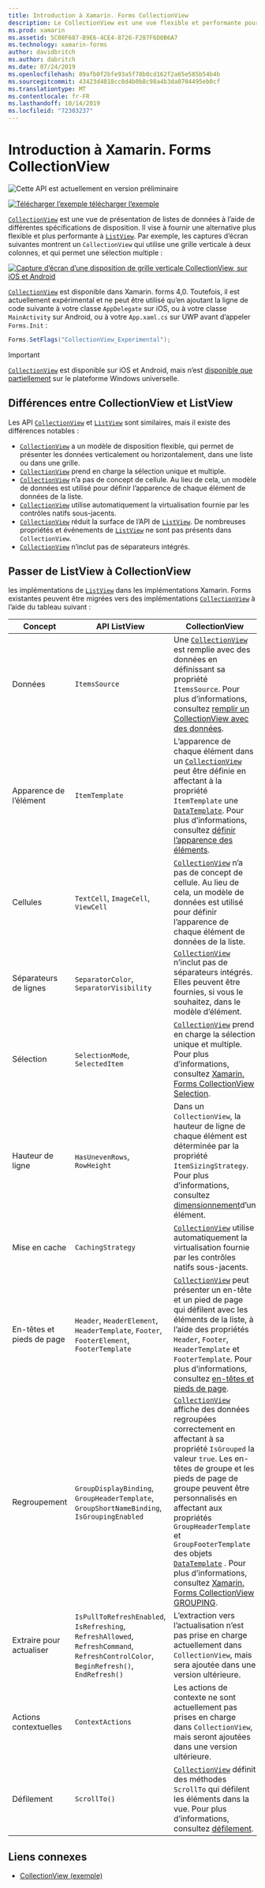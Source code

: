 ```yaml
---
title: Introduction à Xamarin. Forms CollectionView
description: Le CollectionView est une vue flexible et performante pour la présentation de listes de données à l’aide de différentes spécifications de disposition.
ms.prod: xamarin
ms.assetid: 5C08F687-B9E6-4CE4-8726-F287F6D0B6A7
ms.technology: xamarin-forms
author: davidbritch
ms.author: dabritch
ms.date: 07/24/2019
ms.openlocfilehash: 89afb0f2bfe93a5f78b0cd162f2a65e585b54b4b
ms.sourcegitcommit: 43423d4018cc0d4b0b8c98a4b3da0704495eb0cf
ms.translationtype: MT
ms.contentlocale: fr-FR
ms.lasthandoff: 10/14/2019
ms.locfileid: "72303237"
---
```

# <a name="xamarinforms-collectionview-introduction"></a>Introduction à Xamarin. Forms CollectionView

![Cette API est actuellement en version préliminaire](~/media/shared/preview.png)

[![Télécharger l’exemple](~/media/shared/download.png) télécharger l’exemple](https://docs.microsoft.com/samples/xamarin/xamarin-forms-samples/userinterface-collectionviewdemos/)

[`CollectionView`](xref:Xamarin.Forms.CollectionView) est une vue de présentation de listes de données à l’aide de différentes spécifications de disposition. Il vise à fournir une alternative plus flexible et plus performante à [`ListView`](xref:Xamarin.Forms.ListView). Par exemple, les captures d’écran suivantes montrent un `CollectionView` qui utilise une grille verticale à deux colonnes, et qui permet une sélection multiple :

[![Capture d’écran d’une disposition de grille verticale CollectionView, sur iOS et Android](introduction-images/verticalgrid-multipleselection.png "CollectionView grille verticale avec sélection multiple")](introduction-images/verticalgrid-multipleselection-large.png#lightbox "Disposition de grille verticale CollectionView avec sélection multiple")

[`CollectionView`](xref:Xamarin.Forms.CollectionView) est disponible dans Xamarin. forms 4,0. Toutefois, il est actuellement expérimental et ne peut être utilisé qu’en ajoutant la ligne de code suivante à votre classe `AppDelegate` sur iOS, ou à votre classe `MainActivity` sur Android, ou à votre `App.xaml.cs` sur UWP avant d’appeler `Forms.Init` :

```csharp
Forms.SetFlags("CollectionView_Experimental");
```

> [!IMPORTANT]
> [`CollectionView`](xref:Xamarin.Forms.CollectionView) est disponible sur iOS et Android, mais n’est [disponible que partiellement](https://gist.github.com/hartez/7d0edd4182dbc7de65cebc6c67f72e14) sur le plateforme Windows universelle.

## <a name="collectionview-and-listview-differences"></a>Différences entre CollectionView et ListView

Les API [`CollectionView`](xref:Xamarin.Forms.CollectionView) et [`ListView`](xref:Xamarin.Forms.ListView) sont similaires, mais il existe des différences notables :

- [`CollectionView`](xref:Xamarin.Forms.CollectionView) a un modèle de disposition flexible, qui permet de présenter les données verticalement ou horizontalement, dans une liste ou dans une grille.
- [`CollectionView`](xref:Xamarin.Forms.CollectionView) prend en charge la sélection unique et multiple.
- [`CollectionView`](xref:Xamarin.Forms.CollectionView) n’a pas de concept de cellule. Au lieu de cela, un modèle de données est utilisé pour définir l’apparence de chaque élément de données de la liste.
- [`CollectionView`](xref:Xamarin.Forms.CollectionView) utilise automatiquement la virtualisation fournie par les contrôles natifs sous-jacents.
- [`CollectionView`](xref:Xamarin.Forms.CollectionView) réduit la surface de l’API de [`ListView`](xref:Xamarin.Forms.ListView). De nombreuses propriétés et événements de [`ListView`](xref:Xamarin.Forms.ListView) ne sont pas présents dans `CollectionView`.
- [`CollectionView`](xref:Xamarin.Forms.CollectionView) n’inclut pas de séparateurs intégrés.

## <a name="move-from-listview-to-collectionview"></a>Passer de ListView à CollectionView

les implémentations de [`ListView`](xref:Xamarin.Forms.ListView) dans les implémentations Xamarin. Forms existantes peuvent être migrées vers des implémentations [`CollectionView`](xref:Xamarin.Forms.CollectionView) à l’aide du tableau suivant :

| Concept | API ListView | CollectionView |
|---|---|---|
| Données | `ItemsSource` | Une [`CollectionView`](xref:Xamarin.Forms.CollectionView) est remplie avec des données en définissant sa propriété `ItemsSource`. Pour plus d’informations, consultez [remplir un CollectionView avec des données](populate-data.md#populate-a-collectionview-with-data). |
| Apparence de l’élément | `ItemTemplate` | L’apparence de chaque élément dans un [`CollectionView`](xref:Xamarin.Forms.CollectionView) peut être définie en affectant à la propriété `ItemTemplate` une [`DataTemplate`](xref:Xamarin.Forms.DataTemplate). Pour plus d’informations, consultez [définir l’apparence des éléments](populate-data.md#define-item-appearance). |
| Cellules | `TextCell`, `ImageCell`, `ViewCell` | [`CollectionView`](xref:Xamarin.Forms.CollectionView) n’a pas de concept de cellule. Au lieu de cela, un modèle de données est utilisé pour définir l’apparence de chaque élément de données de la liste. |
| Séparateurs de lignes | `SeparatorColor`, `SeparatorVisibility` | [`CollectionView`](xref:Xamarin.Forms.CollectionView) n’inclut pas de séparateurs intégrés. Elles peuvent être fournies, si vous le souhaitez, dans le modèle d’élément. |
| Sélection | `SelectionMode`, `SelectedItem` | [`CollectionView`](xref:Xamarin.Forms.CollectionView) prend en charge la sélection unique et multiple. Pour plus d’informations, consultez [Xamarin. Forms CollectionView Selection](selection.md). |
| Hauteur de ligne | `HasUnevenRows`, `RowHeight` | Dans un `CollectionView`, la hauteur de ligne de chaque élément est déterminée par la propriété `ItemSizingStrategy`. Pour plus d’informations, consultez [dimensionnement](layout.md#item-sizing)d’un élément.|
| Mise en cache | `CachingStrategy` | [`CollectionView`](xref:Xamarin.Forms.CollectionView) utilise automatiquement la virtualisation fournie par les contrôles natifs sous-jacents. |
| En-têtes et pieds de page | `Header`, `HeaderElement`, `HeaderTemplate`, `Footer`, `FooterElement`, `FooterTemplate` | [`CollectionView`](xref:Xamarin.Forms.CollectionView) peut présenter un en-tête et un pied de page qui défilent avec les éléments de la liste, à l’aide des propriétés `Header`, `Footer`, `HeaderTemplate` et `FooterTemplate`. Pour plus d’informations, consultez [en-têtes et pieds de page](layout.md#headers-and-footers). |
| Regroupement | `GroupDisplayBinding`, `GroupHeaderTemplate`, `GroupShortNameBinding`, `IsGroupingEnabled` | [`CollectionView`](xref:Xamarin.Forms.CollectionView) affiche des données regroupées correctement en affectant à sa propriété `IsGrouped` la valeur `true`. Les en-têtes de groupe et les pieds de page de groupe peuvent être personnalisés en affectant aux propriétés `GroupHeaderTemplate` et `GroupFooterTemplate` des objets [`DataTemplate`](xref:Xamarin.Forms.DataTemplate) . Pour plus d’informations, consultez [Xamarin. Forms CollectionView GROUPING](grouping.md). |
| Extraire pour actualiser | `IsPullToRefreshEnabled`, `IsRefreshing`, `RefreshAllowed`, `RefreshCommand`, `RefreshControlColor`, `BeginRefresh()`, `EndRefresh()` | L’extraction vers l’actualisation n’est pas prise en charge actuellement dans `CollectionView`, mais sera ajoutée dans une version ultérieure. |
| Actions contextuelles | `ContextActions` | Les actions de contexte ne sont actuellement pas prises en charge dans `CollectionView`, mais seront ajoutées dans une version ultérieure. |
| Défilement | `ScrollTo()` | [`CollectionView`](xref:Xamarin.Forms.CollectionView) définit des méthodes `ScrollTo` qui défilent les éléments dans la vue. Pour plus d’informations, consultez [défilement](scrolling.md). |

## <a name="related-links"></a>Liens connexes

- [CollectionView (exemple)](https://docs.microsoft.com/samples/xamarin/xamarin-forms-samples/userinterface-collectionviewdemos/)
